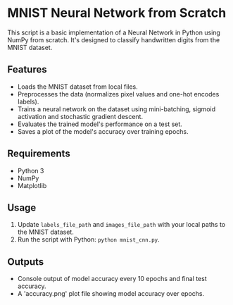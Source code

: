 # MNIST Neural Network from Scratch

This script is a basic implementation of a Neural Network in Python using NumPy from scratch. It's designed to classify handwritten digits from the MNIST dataset.

## Features

- Loads the MNIST dataset from local files.
- Preprocesses the data (normalizes pixel values and one-hot encodes labels).
- Trains a neural network on the dataset using mini-batching, sigmoid activation and stochastic gradient descent.
- Evaluates the trained model's performance on a test set.
- Saves a plot of the model's accuracy over training epochs.

## Requirements

- Python 3
- NumPy
- Matplotlib

## Usage

1. Update `labels_file_path` and `images_file_path` with your local paths to the MNIST dataset.
2. Run the script with Python: `python mnist_cnn.py`.

## Outputs

- Console output of model accuracy every 10 epochs and final test accuracy.
- A 'accuracy.png' plot file showing model accuracy over epochs.
